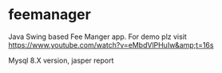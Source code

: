 # feemanager
Java Swing based Fee Manger app. For demo plz visit https://www.youtube.com/watch?v=eMbdVlPHuIw&amp;t=16s

 Mysql 8.X version, 
jasper report
